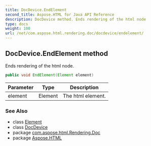 ```yaml
---
title: DocDevice.EndElement
second_title: Aspose.HTML for Java API Reference
description: DocDevice method. Ends rendering of the html node
type: docs
weight: 100
url: /net/com.aspose.html.rendering.doc/docdevice/endelement/
---
```

## DocDevice.EndElement method

Ends rendering of the html node.

```java
public void EndElement(Element element)
```

| Parameter | Type | Description |
| --- | --- | --- |
| element | Element | The html element. |

### See Also

* class [Element](../../../com.aspose.html.dom/element/)
* class [DocDevice](../)
* package [com.aspose.html.Rendering.Doc](../../docdevice/)
* package [Aspose.HTML](../../../)
